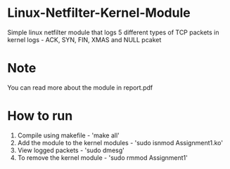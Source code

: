 # Linux-Netfilter-Kernel-Module
Simple linux netfilter module that logs 5 different types of TCP packets in kernel logs - ACK, SYN, FIN, XMAS and NULL pcaket

# Note
You can read more about the module in report.pdf

# How to run
1. Compile using makefile - 'make all'
2. Add the module to the kernel modules - 'sudo isnmod Assignment1.ko'
3. View logged packets - 'sudo dmesg'
4. To remove the kernel module - 'sudo rmmod Assignment1'
